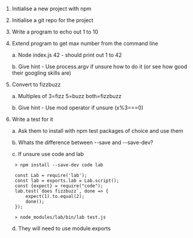1. Initialise a new project with npm
2. Initialise a git repo for the project
3. Write a program to echo out 1 to 10 
4. Extend program to get max number from the command line

    a. Node index.js 42 - should print out 1 to 42
    
    b. Give hint - Use process.argv if unsure how to do it (or see how good their googling skills are)
    
5. Convert to fizzbuzz

    a. Multiples of 3=fizz 5=buzz both=fizzbuzz
    
    b. Give hint - Use mod operator if unsure (x%3===0)
    
6. Write a test for it

    a. Ask them to install with npm test packages of choice and use them
    
    b. Whats the difference between --save and --save-dev?
        
    c. If unsure use code and lab 
    
        > npm install --save-dev code lab
        
        const Lab = require('lab');
        const lab = exports.lab = Lab.script();
        const {expect} = require("code"); 
        lab.test(`does fizzbuzz`, done => {
            expect(1).to.equal(2);
            done();
        });
        
        > node_modules/lab/bin/lab test.js
        
    d. They will need to use module.exports